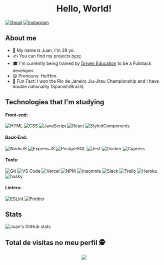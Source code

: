 
<h1 align="center">Hello, World!</h1>

[![Gmail](https://img.shields.io/badge/Gmail-D14836?style=for-the-badge&logo=gmail&logoColor=white)](mailto:juanvictoraa@gmail.com)
[![Instagram](https://img.shields.io/badge/Instagram-E4405F?style=for-the-badge&logo=instagram&logoColor=white)](https://www.instagram.com/abellasjuan/)

## About me

- 👋 My name is Juan, I'm 28 yo.
- ✍ You can find my projects [here](https://github.com/AbellasJuan?tab=repositories).
- 🎓 I'm currently being trained by [Driven Education](https://www.driven.com.br/) to be a Fullstack developer.
- 😄 Pronouns: He/Him.
- 🎉 Fun Fact: I won the Rio de Janeiro Jiu-Jitsu Championship and I have double nationality (Spanish/Brazil).

## Technologies that I'm studying

#### Front-end:

![HTML](https://img.shields.io/badge/HTML5-E34F26?style=flat-square&logo=html5&logoColor=white)
![CSS](https://img.shields.io/badge/CSS3-1572B6?style=flat-square&logo=css3&logoColor=white)
![JavaScript](https://img.shields.io/badge/JavaScript-F7DF1E?style=flat-square&logo=javascript&logoColor=black)
![React](https://img.shields.io/badge/React-20232A?style=flat-square&logo=react&logoColor=61DAFB)
![StyledComponents](https://img.shields.io/badge/Styled--Components-DB7093?style=flat-square&logo=styled-components&logoColor=white)

#### Back-End:

![NodeJS](https://img.shields.io/badge/Node.js-43853D?style=flat-square&logo=node.js&logoColor=white)
![ExpressJS](https://img.shields.io/badge/Express.js-404D59?style=flat-square&logo=express&logoColor=white)
![PostgreSQL](https://img.shields.io/badge/PostgreSQL-316192?style=flat-square&logo=postgresql&logoColor=white)
![Jest](https://img.shields.io/badge/Jest-C21325?style=flat-square&logo=jest&logoColor=white)
![Docker](https://img.shields.io/badge/Docker-black?style=flat-square&logo=docker)
![Cypress](https://img.shields.io/badge/Cypress-17202C?style=flat-square&logo=cypress&logoColor=white)

#### Tools:

![Git](https://img.shields.io/badge/Git-F05032?style=flat-square&logo=git&logoColor=white)
![VS Code](https://img.shields.io/badge/Visual_Studio_Code-0078D4?style=flat-square&logo=visual%20studio%20code&logoColor=white)
![Vercel](https://img.shields.io/badge/Vercel-000000?style=flat-square&logo=vercel&logoColor=white)
![NPM](https://img.shields.io/badge/npm-CB3837?style=flat-square&logo=npm&logoColor=white)
![Insomnia](https://img.shields.io/badge/Insomnia-5849be?style=flat-square&logo=Insomnia&logoColor=white)
![Slack](https://img.shields.io/badge/Slack-4A154B?style=flat-square&logo=slack&logoColor=white)
![Trello](https://img.shields.io/badge/Trello-0079BF?style=flat-square&logo=trello&logoColor=white)
![Heroku](https://img.shields.io/badge/Heroku-430098?style=flat-square&logo=heroku&logoColor=white)
![husky](https://img.shields.io/badge/husky-b0b0d5?style=flat-square)

#### Linters:

![ESLint](https://img.shields.io/badge/ESLint-7c7ce9?style=flat-square&logo=ESLint)
![Prettier](https://img.shields.io/badge/prettier-1A2C34?style=flat-square&logo=prettier&logoColor=F7BA3E)

## Stats

![Juan's GitHub stats](https://github-readme-stats.vercel.app/api?username=abellasjuan&theme=omni&show_icons=true&hide=issues)

 ## Total de visitas no meu perfil :detective: <br>
 <p align="center"> 
   <img alingn="center" src="https://profile-counter.glitch.me/abellasjuan/count.svg" />
 </p>

